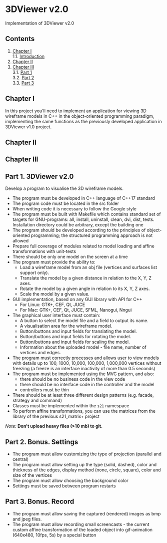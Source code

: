 # 3DViewer v2.0

Implementation of 3DViewer v2.0

## Contents

1. [Chapter I](#chapter-i) \
   1.1. [Introduction](#introduction)
2. [Chapter II](#chapter-ii)  
3. [Chapter III](#chapter-iii) \
   3.1. [Part 1](#part-1-3dviewer-v20) \
   3.2. [Part 2](#part-2-bonus-settings) \
   3.3. [Part 3](#part-3-bonus-record)


## Chapter I

In this project you’ll need to implement an application for viewing 3D wireframe models in C++ in the object-oriented programming paradigm, implementing the same functions as the previously developed application in 3DViewer v1.0 project.

## Chapter II

## Chapter III

## Part 1. 3DViewer v2.0

Develop a program to visualise the 3D wireframe models.

- The program must be developed in C++ language of C++17 standard
- The program code must be located in the src folder
- When writing code it is necessary to follow the Google style
- The program must be built with Makefile which contains standard set of targets for GNU-programs: all, install, uninstall, clean, dvi, dist, tests. Installation directory could be arbitrary, except the building one
- The program should be developed according to the principles of object-oriented programming; the structured programming approach is not allowed
- Prepare full coverage of modules related to model loading and affine transformations with unit-tests
- There should be only one model on the screen at a time
- The program must provide the ability to:
    - Load a wireframe model from an obj file (vertices and surfaces list support only).
    - Translate the model by a given distance in relation to the X, Y, Z axes.
    - Rotate the model by a given angle in relation to its X, Y, Z axes.
    - Scale the model by a given value.
- GUI implementation, based on any GUI library with API for C++ 
  * For Linux: GTK+, CEF, Qt, JUCE
  * For Mac: GTK+, CEF, Qt, JUCE, SFML, Nanogui, Nngui
- The graphical user interface must contain:
    - A button to select the model file and a field to output its name.
    - A visualisation area for the wireframe model.
    - Button/buttons and input fields for translating the model.
    - Button/buttons and input fields for rotating the model.
    - Button/buttons and input fields for scaling the model.
    - Information about the uploaded model - file name, number of vertices and edges.
- The program must correctly processes and allows user to view models with details up to 100, 1000, 10,000, 100,000, 1,000,000  vertices without freezing (a freeze is an interface inactivity of more than 0.5 seconds)
- The program must be implemented using the MVC pattern, and also:
    - there should be no business code in the view code
    - there should be no interface code in the controller and the model
    - controllers must be thin
- There should be at least three different design patterns (e.g. facade, strategy and command)
- Classes must be implemented within the `s21` namespace
- To perform affine transformations, you can use the matrices from the library of the previous s21_matrix+ project

*Note:* **Don't upload heavy files (>10 mb) to git.**

## Part 2. Bonus. Settings

- The program must allow customizing the type of projection (parallel and central)
- The program must allow setting up the type (solid, dashed), color and thickness of the edges, display method (none, circle, square), color and size of the vertices
- The program must allow choosing the background color
- Settings must be saved between program restarts

## Part 3. Bonus. Record

- The program must allow saving the captured (rendered) images as bmp and jpeg files.
- The program must allow recording small screencasts - the current custom affine transformation of the loaded object into gif-animation (640x480, 10fps, 5s) by a special button
